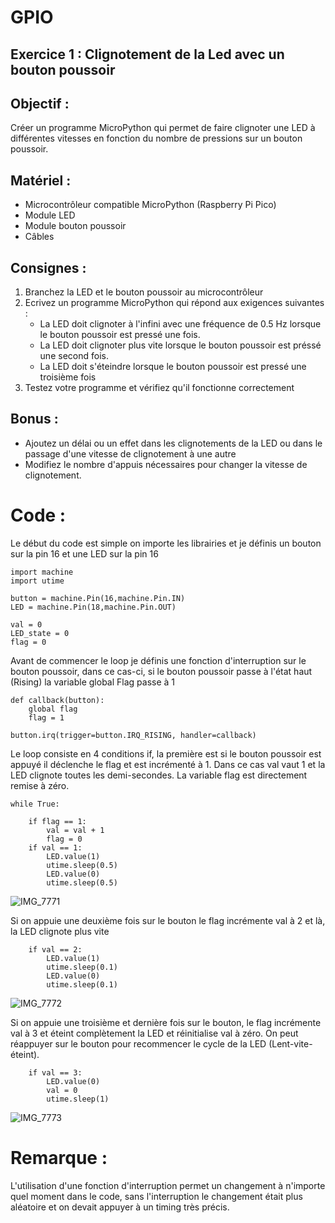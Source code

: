 # GPIO 

## Exercice 1 : Clignotement de la Led avec un bouton poussoir
## Objectif : 
Créer un programme MicroPython qui permet de faire clignoter une LED à différentes vitesses en fonction du nombre de pressions sur un bouton poussoir.
## Matériel : 
- Microcontrôleur compatible MicroPython (Raspberry Pi Pico)
- Module LED
- Module bouton poussoir
- Câbles
## Consignes : 
1. Branchez la LED et le bouton poussoir au microcontrôleur
2. Ecrivez un programme MicroPython qui répond aux exigences suivantes :
   - La LED doit clignoter à l'infini avec une fréquence de 0.5 Hz lorsque le bouton poussoir est pressé une fois.
   - La LED doit clignoter plus vite lorsque le bouton poussoir est préssé une second fois.
   - La LED doit s'éteindre lorsque le bouton poussoir est pressé une troisième fois
3. Testez votre programme et vérifiez qu'il fonctionne correctement

## Bonus : 
- Ajoutez un délai ou un effet dans les clignotements de la LED ou dans le passage d'une vitesse de clignotement à une autre
- Modifiez le nombre d'appuis nécessaires pour changer la vitesse de clignotement.

# Code : 

Le début du code est simple on importe les librairies et je définis un bouton sur la pin 16 et une LED sur la pin 16
```
import machine
import utime

button = machine.Pin(16,machine.Pin.IN)
LED = machine.Pin(18,machine.Pin.OUT)

val = 0
LED_state = 0
flag = 0

```
Avant de commencer le loop je définis une fonction d'interruption sur le bouton poussoir,
dans ce cas-ci, si le bouton poussoir passe à l'état haut (Rising) la variable global Flag passe à 1
```
def callback(button):
    global flag
    flag = 1
    
button.irq(trigger=button.IRQ_RISING, handler=callback)

```
Le loop consiste en 4 conditions if, la première est si le bouton poussoir est appuyé il déclenche le flag et est incrémenté à 1. Dans ce cas val vaut 1 et la LED clignote toutes les demi-secondes. 
La variable flag est directement remise à zéro.
```
while True:
    
    if flag == 1:
        val = val + 1
        flag = 0
    if val == 1:
        LED.value(1)
        utime.sleep(0.5)
        LED.value(0)
        utime.sleep(0.5)
```
![IMG_7771](https://github.com/hepl-degeer/smartcities/assets/159243839/c23f9115-694e-42b1-999a-d73a95929a50)

Si on appuie une deuxième fois sur le bouton le flag incrémente val à 2 et là, la LED clignote plus vite
```
    if val == 2:
        LED.value(1)
        utime.sleep(0.1)
        LED.value(0)
        utime.sleep(0.1)
```
![IMG_7772](https://github.com/hepl-degeer/smartcities/assets/159243839/e9a7e7fa-a7d6-498d-9188-3450c21b58c0)

Si on appuie une troisième et dernière fois sur le bouton, le flag incrémente val à 3 et éteint complètement la LED et réinitialise val à zéro. On peut réappuyer sur le bouton pour recommencer le cycle de la LED (Lent-vite-éteint).
```
    if val == 3:
        LED.value(0)
        val = 0
        utime.sleep(1)

```
![IMG_7773](https://github.com/hepl-degeer/smartcities/assets/159243839/6e45608d-44a0-43ed-8cfc-d30cbd261bb9)


# Remarque : 
L'utilisation d'une fonction d'interruption permet un changement à n'importe quel moment dans le code, sans l'interruption le changement était plus aléatoire et on devait appuyer à un timing très précis.
  
    
